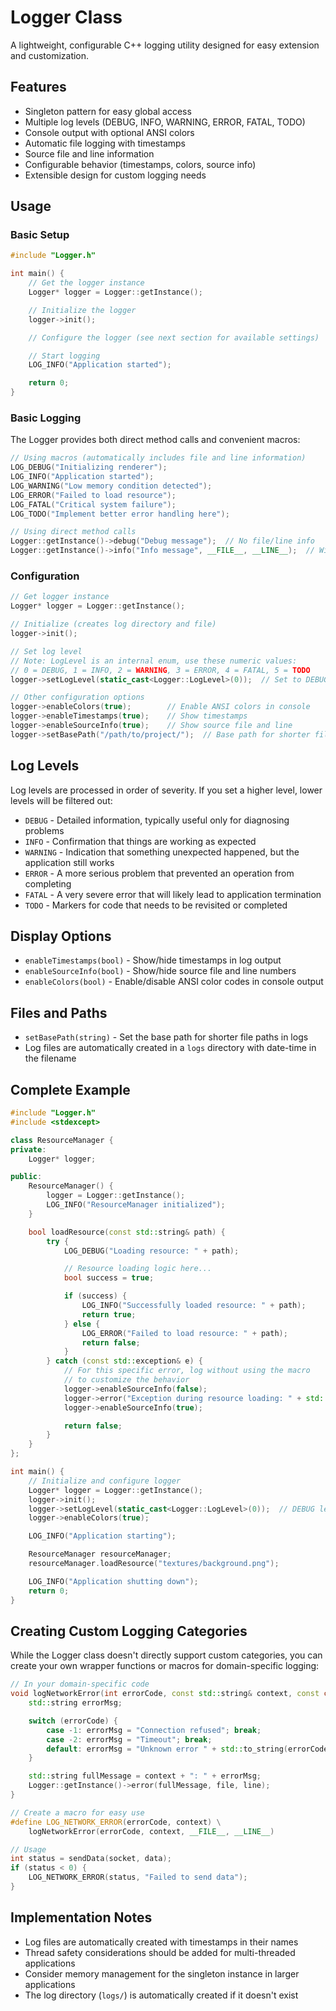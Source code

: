 # Logger Class

A lightweight, configurable C++ logging utility designed for easy extension and customization.

## Features

- Singleton pattern for easy global access
- Multiple log levels (DEBUG, INFO, WARNING, ERROR, FATAL, TODO)
- Console output with optional ANSI colors
- Automatic file logging with timestamps
- Source file and line information
- Configurable behavior (timestamps, colors, source info)
- Extensible design for custom logging needs

## Usage

### Basic Setup

```cpp
#include "Logger.h"

int main() {
    // Get the logger instance
    Logger* logger = Logger::getInstance();

    // Initialize the logger
    logger->init();

    // Configure the logger (see next section for available settings)

    // Start logging
    LOG_INFO("Application started");

    return 0;
}
```

### Basic Logging

The Logger provides both direct method calls and convenient macros:

```cpp
// Using macros (automatically includes file and line information)
LOG_DEBUG("Initializing renderer");
LOG_INFO("Application started");
LOG_WARNING("Low memory condition detected");
LOG_ERROR("Failed to load resource");
LOG_FATAL("Critical system failure");
LOG_TODO("Implement better error handling here");

// Using direct method calls
Logger::getInstance()->debug("Debug message");  // No file/line info
Logger::getInstance()->info("Info message", __FILE__, __LINE__);  // With file/line info
```

### Configuration

```cpp
// Get logger instance
Logger* logger = Logger::getInstance();

// Initialize (creates log directory and file)
logger->init();

// Set log level
// Note: LogLevel is an internal enum, use these numeric values:
// 0 = DEBUG, 1 = INFO, 2 = WARNING, 3 = ERROR, 4 = FATAL, 5 = TODO
logger->setLogLevel(static_cast<Logger::LogLevel>(0));  // Set to DEBUG level

// Other configuration options
logger->enableColors(true);        // Enable ANSI colors in console
logger->enableTimestamps(true);    // Show timestamps
logger->enableSourceInfo(true);    // Show source file and line
logger->setBasePath("/path/to/project/");  // Base path for shorter file paths
```

## Log Levels

Log levels are processed in order of severity. If you set a higher level, lower levels will be filtered out:

- `DEBUG` - Detailed information, typically useful only for diagnosing problems
- `INFO` - Confirmation that things are working as expected
- `WARNING` - Indication that something unexpected happened, but the application still works
- `ERROR` - A more serious problem that prevented an operation from completing
- `FATAL` - A very severe error that will likely lead to application termination
- `TODO` - Markers for code that needs to be revisited or completed

## Display Options

- `enableTimestamps(bool)` - Show/hide timestamps in log output
- `enableSourceInfo(bool)` - Show/hide source file and line numbers
- `enableColors(bool)` - Enable/disable ANSI color codes in console output

## Files and Paths

- `setBasePath(string)` - Set the base path for shorter file paths in logs
- Log files are automatically created in a `logs` directory with date-time in the filename

## Complete Example

```cpp
#include "Logger.h"
#include <stdexcept>

class ResourceManager {
private:
    Logger* logger;

public:
    ResourceManager() {
        logger = Logger::getInstance();
        LOG_INFO("ResourceManager initialized");
    }

    bool loadResource(const std::string& path) {
        try {
            LOG_DEBUG("Loading resource: " + path);

            // Resource loading logic here...
            bool success = true;

            if (success) {
                LOG_INFO("Successfully loaded resource: " + path);
                return true;
            } else {
                LOG_ERROR("Failed to load resource: " + path);
                return false;
            }
        } catch (const std::exception& e) {
            // For this specific error, log without using the macro
            // to customize the behavior
            logger->enableSourceInfo(false);
            logger->error("Exception during resource loading: " + std::string(e.what()));
            logger->enableSourceInfo(true);

            return false;
        }
    }
};

int main() {
    // Initialize and configure logger
    Logger* logger = Logger::getInstance();
    logger->init();
    logger->setLogLevel(static_cast<Logger::LogLevel>(0));  // DEBUG level
    logger->enableColors(true);

    LOG_INFO("Application starting");

    ResourceManager resourceManager;
    resourceManager.loadResource("textures/background.png");

    LOG_INFO("Application shutting down");
    return 0;
}
```

## Creating Custom Logging Categories

While the Logger class doesn't directly support custom categories, you can create your own wrapper functions or macros for domain-specific logging:

```cpp
// In your domain-specific code
void logNetworkError(int errorCode, const std::string& context, const char* file, int line) {
    std::string errorMsg;

    switch (errorCode) {
        case -1: errorMsg = "Connection refused"; break;
        case -2: errorMsg = "Timeout"; break;
        default: errorMsg = "Unknown error " + std::to_string(errorCode);
    }

    std::string fullMessage = context + ": " + errorMsg;
    Logger::getInstance()->error(fullMessage, file, line);
}

// Create a macro for easy use
#define LOG_NETWORK_ERROR(errorCode, context) \
    logNetworkError(errorCode, context, __FILE__, __LINE__)

// Usage
int status = sendData(socket, data);
if (status < 0) {
    LOG_NETWORK_ERROR(status, "Failed to send data");
}
```

## Implementation Notes

- Log files are automatically created with timestamps in their names
- Thread safety considerations should be added for multi-threaded applications
- Consider memory management for the singleton instance in larger applications
- The log directory (`logs/`) is automatically created if it doesn't exist
